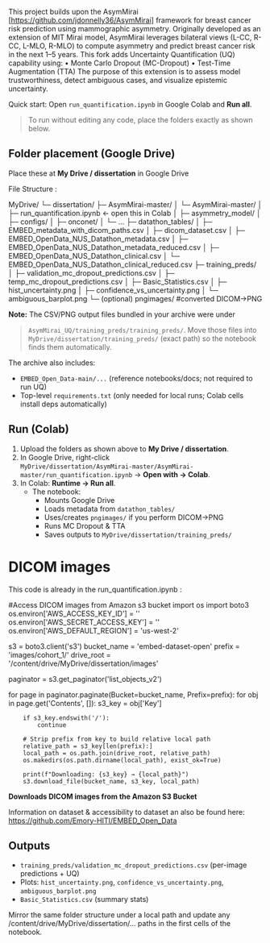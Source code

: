 This project builds upon the AsymMirai [https://github.com/jdonnelly36/AsymMirai] framework for breast cancer risk prediction using mammographic asymmetry.
Originally developed as an extension of MIT Mirai model, AsymMirai leverages bilateral views (L-CC, R-CC, L-MLO, R-MLO) to compute asymmetry and predict breast cancer risk in the next 1–5 years.
This fork adds Uncertainty Quantification (UQ) capability using:
•	Monte Carlo Dropout (MC-Dropout)
•	Test-Time Augmentation (TTA)
The purpose of this extension is to assess model trustworthiness, detect ambiguous cases, and visualize epistemic uncertainty.

Quick start: Open `run_quantification.ipynb` in Google Colab and **Run all**.  
> To run without editing any code, place the folders exactly as shown below.

## Folder placement (Google Drive)

Place these at **My Drive / dissertation** in Google Drive

File Structure :

MyDrive/
└─ dissertation/
├─ AsymMirai-master/
│ └─ AsymMirai-master/
│ ├─ run_quantification.ipynb <- open this in Colab
│ ├─ asymmetry_model/
│ ├─ configs/
│ ├─ onconet/
│ └─ ...
├─ datathon_tables/
│ ├─ EMBED_metadata_with_dicom_paths.csv
│ ├─ dicom_dataset.csv
│ ├─ EMBED_OpenData_NUS_Datathon_metadata.csv
│ ├─ EMBED_OpenData_NUS_Datathon_metadata_reduced.csv
│ ├─ EMBED_OpenData_NUS_Datathon_clinical.csv
│ └─ EMBED_OpenData_NUS_Datathon_clinical_reduced.csv
├─ training_preds/
│ ├─ validation_mc_dropout_predictions.csv
│ ├─ temp_mc_dropout_predictions.csv
│ ├─ Basic_Statistics.csv
│ ├─ hist_uncertainty.png
│ ├─ confidence_vs_uncertainty.png
│ └─ ambiguous_barplot.png
└─ (optional) pngimages/  #converted DICOM→PNG

**Note:** The CSV/PNG output files bundled in your archive were under  
> `AsymMirai_UQ/training_preds/training_preds/`. Move those files into  
> `MyDrive/dissertation/training_preds/` (exact path) so the notebook finds them automatically.

The archive also includes:
- `EMBED_Open_Data-main/...` (reference notebooks/docs; not required to run UQ)
- Top-level `requirements.txt` (only needed for local runs; Colab cells install deps automatically)

## Run (Colab)

1. Upload the folders as shown above to **My Drive / dissertation**.
2. In Google Drive, right-click  
   `MyDrive/dissertation/AsymMirai-master/AsymMirai-master/run_quantification.ipynb` → **Open with → Colab**.
3. In Colab: **Runtime → Run all**.
   - The notebook:
     - Mounts Google Drive
     - Loads metadata from `datathon_tables/`
     - Uses/creates `pngimages/` if you perform DICOM→PNG
     - Runs MC Dropout & TTA
     - Saves outputs to `MyDrive/dissertation/training_preds/`

# DICOM images

This code is already in the run_quantification.ipynb :

#Access DICOM images from Amazon s3 bucket
import os
import boto3
os.environ['AWS_ACCESS_KEY_ID'] = ''
os.environ['AWS_SECRET_ACCESS_KEY'] = ''
os.environ['AWS_DEFAULT_REGION'] = 'us-west-2'

s3 = boto3.client('s3')
bucket_name = 'embed-dataset-open'
prefix = 'images/cohort_1/'
drive_root = '/content/drive/MyDrive/dissertation/images'


paginator = s3.get_paginator('list_objects_v2')

for page in paginator.paginate(Bucket=bucket_name, Prefix=prefix):
    for obj in page.get('Contents', []):
        s3_key = obj['Key']

        if s3_key.endswith('/'):
            continue

        # Strip prefix from key to build relative local path
        relative_path = s3_key[len(prefix):]
        local_path = os.path.join(drive_root, relative_path)
        os.makedirs(os.path.dirname(local_path), exist_ok=True)

        print(f"Downloading: {s3_key} → {local_path}")
        s3.download_file(bucket_name, s3_key, local_path)

**Downloads DICOM images from the Amazon S3 Bucket**

Information on dataset & accessibility to dataset an also be found here: https://github.com/Emory-HITI/EMBED_Open_Data

## Outputs

- `training_preds/validation_mc_dropout_predictions.csv` (per-image predictions + UQ)
- Plots: `hist_uncertainty.png`, `confidence_vs_uncertainty.png`, `ambiguous_barplot.png`
- `Basic_Statistics.csv` (summary stats)

Mirror the same folder structure under a local path and update any /content/drive/MyDrive/dissertation/... paths in the first cells of the notebook.
